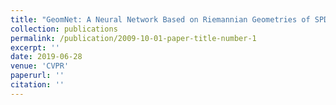 ```yaml
---
title: "GeomNet: A Neural Network Based on Riemannian Geometries of SPD Matrix Space and Cholesky Space for 3D Skeleton-Based Interaction Recognition"
collection: publications
permalink: /publication/2009-10-01-paper-title-number-1
excerpt: ''
date: 2019-06-28
venue: 'CVPR'
paperurl: ''
citation: ''
---
```




